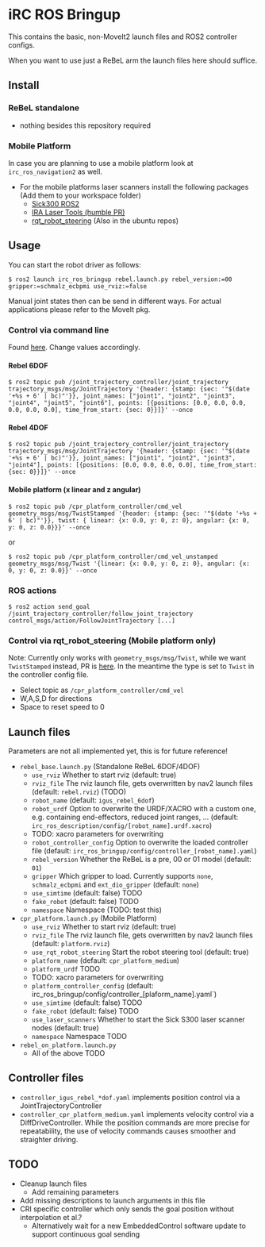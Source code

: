 # iRC ROS Bringup

This contains the basic, non-MoveIt2 launch files and ROS2 controller configs. 

When you want to use just a ReBeL arm the launch files here should suffice. 

## Install
### ReBeL standalone
 - nothing besides this repository required
### Mobile Platform
In case you are planning to use a mobile platform look at `irc_ros_navigation2` as well.
 - For the mobile platforms laser scanners install the following packages (Add them to your workspace folder)
   - [Sick300 ROS2](https://github.com/ajtudela/sicks300_2)
   - [IRA Laser Tools (humble PR)](https://github.com/nakai-omer/ira_laser_tools/tree/humble)
   - [rqt_robot_steering](https://github.com/ros-visualization/rqt_robot_steering) (Also in the ubuntu repos)

## Usage
You can start the robot driver as follows:

``` console
$ ros2 launch irc_ros_bringup rebel.launch.py rebel_version:=00 gripper:=schmalz_ecbpmi use_rviz:=false
```

Manual joint states then can be send in different ways. For actual applications please refer to the MoveIt pkg.

### Control via command line
Found [here](https://git.nilsschulte.de/nils/dynamixel_ros2_control). Change values accordingly.

#### Rebel 6DOF
``` console
$ ros2 topic pub /joint_trajectory_controller/joint_trajectory trajectory_msgs/msg/JointTrajectory '{header: {stamp: {sec: '"$(date '+%s + 6' | bc)"'}}, joint_names: ["joint1", "joint2", "joint3", "joint4", "joint5", "joint6"], points: [{positions: [0.0, 0.0, 0.0, 0.0, 0.0, 0.0], time_from_start: {sec: 0}}]}' --once
```

#### Rebel 4DOF
``` console
$ ros2 topic pub /joint_trajectory_controller/joint_trajectory trajectory_msgs/msg/JointTrajectory '{header: {stamp: {sec: '"$(date '+%s + 6' | bc)"'}}, joint_names: ["joint1", "joint2", "joint3", "joint4"], points: [{positions: [0.0, 0.0, 0.0, 0.0], time_from_start: {sec: 0}}]}' --once
```

#### Mobile platform (x linear and z angular)
``` console
$ ros2 topic pub /cpr_platform_controller/cmd_vel geometry_msgs/msg/TwistStamped '{header: {stamp: {sec: '"$(date '+%s + 6' | bc)"'}}, twist: { linear: {x: 0.0, y: 0, z: 0}, angular: {x: 0, y: 0, z: 0.0}}}' --once
```
or
``` console
$ ros2 topic pub /cpr_platform_controller/cmd_vel_unstamped geometry_msgs/msg/Twist '{linear: {x: 0.0, y: 0, z: 0}, angular: {x: 0, y: 0, z: 0.0}}' --once
```

### ROS actions
``` console
$ ros2 action send_goal /joint_trajectory_controller/follow_joint_trajectory control_msgs/action/FollowJointTrajectory [...]
```

### Control via rqt_robot_steering (Mobile platform only)
Note: Currently only works with `geometry_msgs/msg/Twist`, while we want `TwistStamped` instead, PR is [here](https://github.com/ros-visualization/rqt_robot_steering/pull/14). In the meantime the type is set to `Twist` in the controller config file.
 - Select topic as `/cpr_platform_controller/cmd_vel`
 - W,A,S,D for directions
 - Space to reset speed to 0

## Launch files
Parameters are not all implemented yet, this is for future reference!
  - `rebel_base.launch.py` (Standalone ReBeL 6DOF/4DOF)
    - `use_rviz` Whether to start rviz (default: true)
    - `rviz_file` The rviz launch file, gets overwritten by nav2 launch files (default: `rebel.rviz`) (TODO)
    - `robot_name` (default: `igus_rebel_6dof`)
    - `robot_urdf` Option to overwrite the URDF/XACRO with a custom one, e.g. containing end-effectors, reduced joint ranges, ... (default: `irc_ros_description/config/[robot_name].urdf.xacro`)
    - TODO: xacro parameters for overwriting
    - `robot_controller_config` Option to overwrite the loaded controller file (default: `irc_ros_bringup/config/controller_[robot_name].yaml`)
    - `rebel_version` Whether the ReBeL is a pre, 00 or 01 model (default: `01`)
    - `gripper` Which gripper to load. Currently supports `none`, `schmalz_ecbpmi` and `ext_dio_gripper` (default: `none`)
    - `use_simtime` (default: false) TODO
    - `fake_robot` (default: false) TODO
    - `namespace` Namespace (TODO: test this)
  - `cpr_platform.launch.py` (Mobile Platform)
    - `use_rviz` Whether to start rviz (default: true)
    - `rviz_file` The rviz launch file, gets overwritten by nav2 launch files (default: `platform.rviz`)
    - `use_rqt_robot_steering` Start the robot steering tool (default: true)
    - `platform_name` (default: `cpr_platform_medium`)
    - `platform_urdf` TODO
    - TODO: xacro parameters for overwriting
    - `platform_controller_config` (default: irc_ros_bringup/config/controller_[plaform_name].yaml`)
    - `use_simtime` (default: false) TODO
    - `fake_robot` (default: false) TODO
    - `use_laser_scanners` Whether to start the Sick S300 laser scanner nodes (default: true)
    - `namespace` Namespace TODO
  - `rebel_on_platform.launch.py`
    - All of the above TODO

## Controller files
  - `controller_igus_rebel_*dof.yaml` implements position control via a JointTrajectoryController
  - `controller_cpr_platform_medium.yaml` implements velocity control via a DiffDriveController. While the position commands are more precise for repeatability, the use of velocity commands causes smoother and straighter driving.

## TODO
 - Cleanup launch files
   - Add remaining parameters
 - Add missing descriptions to launch arguments in this file
 - CRI specific controller which only sends the goal position without interpolation et al.?
   - Alternatively wait for a new EmbeddedControl software update to support continuous goal sending
